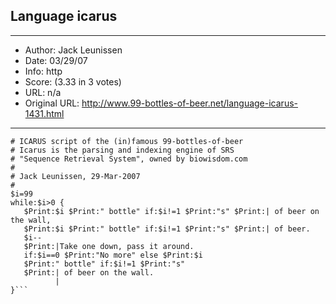 
## Language icarus ##
---
- Author: Jack Leunissen
- Date: 03/29/07
- Info: http
- Score:  (3.33 in 3 votes)
- URL: n/a
- Original URL: http://www.99-bottles-of-beer.net/language-icarus-1431.html
---

```#
# ICARUS script of the (in)famous 99-bottles-of-beer
# Icarus is the parsing and indexing engine of SRS
# "Sequence Retrieval System", owned by biowisdom.com
#
# Jack Leunissen, 29-Mar-2007
#
$i=99
while:$i>0 {
   $Print:$i $Print:" bottle" if:$i!=1 $Print:"s" $Print:| of beer on the wall,
   $Print:$i $Print:" bottle" if:$i!=1 $Print:"s" $Print:| of beer.
   $i--
   $Print:|Take one down, pass it around.
   if:$i==0 $Print:"No more" else $Print:$i 
   $Print:" bottle" if:$i!=1 $Print:"s"
   $Print:| of beer on the wall.
          |
}```